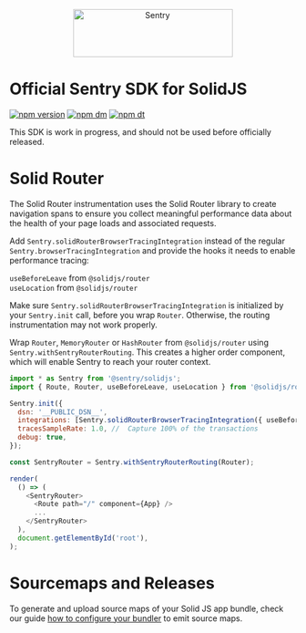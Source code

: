 <p align="center">
  <a href="https://sentry.io/?utm_source=github&utm_medium=logo" target="_blank">
    <img src="https://sentry-brand.storage.googleapis.com/sentry-wordmark-dark-280x84.png" alt="Sentry" width="280" height="84">
  </a>
</p>

# Official Sentry SDK for SolidJS

[![npm version](https://img.shields.io/npm/v/@sentry/solidjs.svg)](https://www.npmjs.com/package/@sentry/solidjs)
[![npm dm](https://img.shields.io/npm/dm/@sentry/solidjs.svg)](https://www.npmjs.com/package/@sentry/solidjs)
[![npm dt](https://img.shields.io/npm/dt/@sentry/solidjs.svg)](https://www.npmjs.com/package/@sentry/solidjs)

This SDK is work in progress, and should not be used before officially released.

# Solid Router

The Solid Router instrumentation uses the Solid Router library to create navigation spans to ensure you collect
meaningful performance data about the health of your page loads and associated requests.

Add `Sentry.solidRouterBrowserTracingIntegration` instead of the regular `Sentry.browserTracingIntegration` and provide
the hooks it needs to enable performance tracing:

`useBeforeLeave` from `@solidjs/router`  
`useLocation` from `@solidjs/router`

Make sure `Sentry.solidRouterBrowserTracingIntegration` is initialized by your `Sentry.init` call, before you wrap
`Router`. Otherwise, the routing instrumentation may not work properly.

Wrap `Router`, `MemoryRouter` or `HashRouter` from `@solidjs/router` using `Sentry.withSentryRouterRouting`. This
creates a higher order component, which will enable Sentry to reach your router context.

```js
import * as Sentry from '@sentry/solidjs';
import { Route, Router, useBeforeLeave, useLocation } from '@solidjs/router';

Sentry.init({
  dsn: '__PUBLIC_DSN__',
  integrations: [Sentry.solidRouterBrowserTracingIntegration({ useBeforeLeave, useLocation })],
  tracesSampleRate: 1.0, //  Capture 100% of the transactions
  debug: true,
});

const SentryRouter = Sentry.withSentryRouterRouting(Router);

render(
  () => (
    <SentryRouter>
      <Route path="/" component={App} />
      ...
    </SentryRouter>
  ),
  document.getElementById('root'),
);
```

# Sourcemaps and Releases

To generate and upload source maps of your Solid JS app bundle, check our guide
[how to configure your bundler](https://docs.sentry.io/platforms/javascript/guides/solid/sourcemaps/#uploading-source-maps)
to emit source maps.
